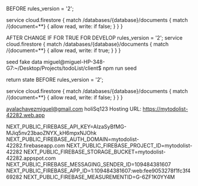 BEFORE
rules_version = '2';

service cloud.firestore {
  match /databases/{database}/documents {
    match /{document=**} {
      allow read, write: if false;
    }
  }
}

AFTER CHANGE IF FOR TRUE FOR DEVELOP
rules_version = '2';
service cloud.firestore {
  match /databases/{database}/documents {
    match /{document=**} {
      allow read, write: if true;
    }
  }
}

seed fake data
miguel@miguel-HP-348-G7:~/Desktop/Projects/todoList/client$ npm run seed

return state
BEFORE
rules_version = '2';

service cloud.firestore {
  match /databases/{database}/documents {
    match /{document=**} {
      allow read, write: if false;
    }
  }
}


ayalachavezmiguel@gmail.com
holiSq123
Hosting URL: https://mytodolist-42282.web.app


NEXT_PUBLIC_FIREBASE_API_KEY=AIzaSyBfMG-MJiq5nv23baoZNYX_kH6mpxNJOhk
NEXT_PUBLIC_FIREBASE_AUTH_DOMAIN=mytodolist-42282.firebaseapp.com
NEXT_PUBLIC_FIREBASE_PROJECT_ID=mytodolist-42282
NEXT_PUBLIC_FIREBASE_STORAGE_BUCKET=mytodolist-42282.appspot.com
NEXT_PUBLIC_FIREBASE_MESSAGING_SENDER_ID=109484381607
NEXT_PUBLIC_FIREBASE_APP_ID=1:109484381607:web:fee9053278f1fc3f469282
NEXT_PUBLIC_FIREBASE_MEASUREMENTID=G-6ZF1K0YY4M

